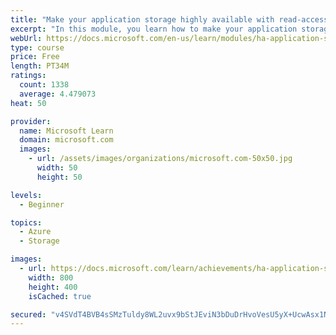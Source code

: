 ```yaml
---
title: "Make your application storage highly available with read-access geo-redundant storage"
excerpt: "In this module, you learn how to make your application storage highly available by ensuring that you can fail over resources if there's an Azure region failure."
webUrl: https://docs.microsoft.com/en-us/learn/modules/ha-application-storage-with-grs/
type: course
price: Free
length: PT34M
ratings:
  count: 1338
  average: 4.479073
heat: 50

provider:
  name: Microsoft Learn
  domain: microsoft.com
  images:
    - url: /assets/images/organizations/microsoft.com-50x50.jpg
      width: 50
      height: 50

levels:
  - Beginner

topics:
  - Azure
  - Storage

images:
  - url: https://docs.microsoft.com/learn/achievements/ha-application-storage-with-grs-social.png
    width: 800
    height: 400
    isCached: true

secured: "v4SVdT4BVB4sSMzTuldy8WL2uvx9bStJEviN3bDuDrHvoVesU5yX+UcwAsx1NNUgJ5LdqhMU8KN4kFBRNZGa8Epql+6A/LNJ3HHmjODLqwKg4SIzZuo7V8nhKU2lWf6Ofl7Ond0iTrSAtw8Ir+9SIFgI7DtA8MS/U8uoNFPG3r7ZkTJ4ytgsCTWIO9K1x7GMqfC8ves78SJ5h03RdfqeJWWUjC+exE+22+CiEw+6KdaLxF9jt5E8Qk1G4jCxfVj7JV/63RYJpTVDqztptgbc6jIR2cdAMi4YEQQU3LpymBDeT1+Uuijewq/dPfiSpV8ud9KBZwR47/+rMRENEMmbuwErwk2ooajbm3wYfbq+39lvRaZoxeGaV6CACwV6JsA+etEOOxUyPoMN//I0naPjIH9I+JmGH5YME5Q4DJHUjpc=;dnL+7yEZF4P/w+Ayt5D8rg=="
---
```


